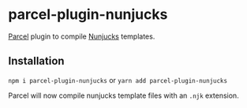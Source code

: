 # parcel-plugin-nunjucks
[Parcel](https://parceljs.org/) plugin to compile [Nunjucks](https://mozilla.github.io/nunjucks/) templates.

## Installation
`npm i parcel-plugin-nunjucks` or `yarn add parcel-plugin-nunjucks`

Parcel will now compile nunjucks template files with an `.njk` extension.
